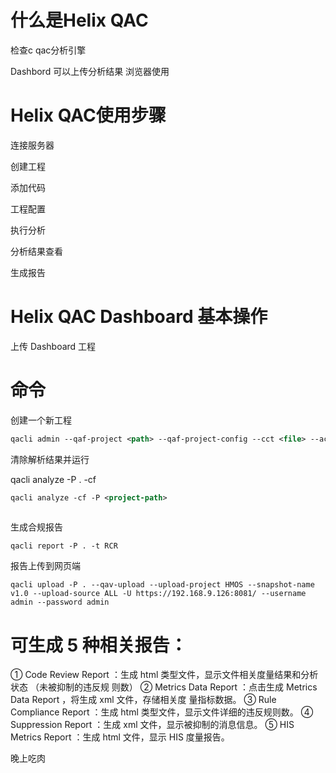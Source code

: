 # 什么是Helix QAC

检查c  qac分析引擎

Dashbord  可以上传分析结果  浏览器使用 



# Helix QAC使用步骤

连接服务器

创建工程

添加代码

工程配置

执行分析

分析结果查看

生成报告

# Helix QAC Dashboard 基本操作

上传 Dashboard 工程

# 命令

创建一个新工程

```xml
qacli admin --qaf-project <path> --qaf-project-config --cct <file> --acf <file> --rcf <file>
```

清除解析结果并运行



qacli analyze -P . -cf

```xml
qacli analyze -cf -P <project-path>
    
```

生成合规报告

```
qacli report -P . -t RCR
```



报告上传到网页端

```
qacli upload -P . --qav-upload --upload-project HMOS --snapshot-name v1.0 --upload-source ALL -U https://192.168.9.126:8081/ --username admin --password admin
```



# 可生成 5 种相关报告：

① Code Review Report ：生成 html 类型文件，显示文件相关度量结果和分析状态
（未被抑制的违反规 则数）
② Metrics Data Report ：点击生成 Metrics Data Report ，将生成 xml 文件，存储相关度
量指标数据。
③ Rule Compliance Report ：生成 html 类型文件，显示文件详细的违反规则数。
④ Suppression Report ：生成 xml 文件，显示被抑制的消息信息。
⑤ HIS Metrics Report ：生成 html 文件，显示 HIS 度量报告。



晚上吃肉


